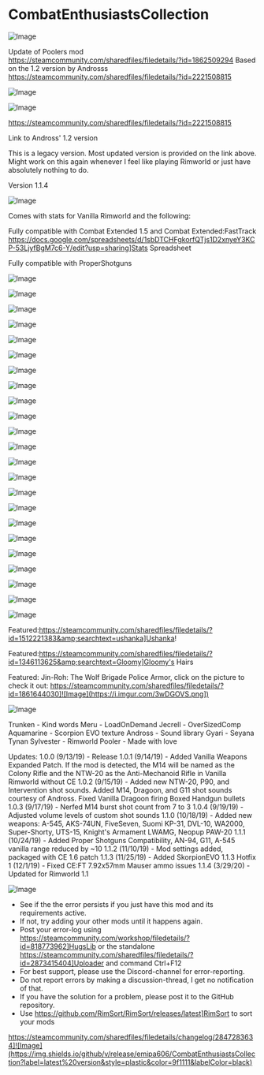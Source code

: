 # CombatEnthusiastsCollection

![Image](https://i.imgur.com/buuPQel.png)

Update of Poolers mod
https://steamcommunity.com/sharedfiles/filedetails/?id=1862509294
Based on the 1.2 version by Androsss
https://steamcommunity.com/sharedfiles/filedetails/?id=2221508815

![Image](https://i.imgur.com/pufA0kM.png)

	
![Image](https://i.imgur.com/Z4GOv8H.png)

https://steamcommunity.com/sharedfiles/filedetails/?id=2221508815

Link to Andross' 1.2 version


This is a legacy version. Most updated version is provided on the link above. Might work on this again whenever I feel like playing Rimworld or just have absolutely nothing to do.

Version 1.1.4

![Image](https://i.imgur.com/vKP0foj.png)


Comes with stats for Vanilla Rimworld and the following:

Fully compatible with Combat Extended 1.5 and Combat Extended:FastTrack
https://docs.google.com/spreadsheets/d/1sbDTCHFgkorfQTjs1D2xnyeY3KCP-53LjyfBgM7c6-Y/edit?usp=sharing]Stats Spreadsheet

Fully compatible with ProperShotguns

![Image](https://i.imgur.com/TC0fBfe.png)



![Image](https://i.imgur.com/anGx7jU.png)


![Image](https://i.imgur.com/OO5JRvU.png)


![Image](https://i.imgur.com/loV43ON.png)


![Image](https://i.imgur.com/XE14gQy.png)


![Image](https://i.imgur.com/q3TeHO0.png)


![Image](https://i.imgur.com/tHArtVY.png)


![Image](https://i.imgur.com/Lj0c7vm.png)


![Image](https://i.imgur.com/Hj6mqaO.png)


![Image](https://i.imgur.com/MQOaTBf.png)


![Image](https://i.imgur.com/1FjTsRQ.png)


![Image](https://i.imgur.com/kNbtyBm.png)




![Image](https://i.imgur.com/4Hxv4HT.png)


![Image](https://i.imgur.com/gA6rAp9.png)


![Image](https://i.imgur.com/pJaeqMy.png)


![Image](https://i.imgur.com/HPYL5s4.png)


![Image](https://i.imgur.com/4H3Sftm.png)


![Image](https://i.imgur.com/WXKU5Vu.png)


![Image](https://i.imgur.com/T0Hmypx.png)


![Image](https://i.imgur.com/ISsRl0y.png)


![Image](https://i.imgur.com/W46OaVC.png)


![Image](https://i.imgur.com/If8ryTp.png)


![Image](https://i.imgur.com/jJmjUJ9.png)


Featured:https://steamcommunity.com/sharedfiles/filedetails/?id=1512221383&amp;searchtext=ushanka]Ushanka!

Featured:https://steamcommunity.com/sharedfiles/filedetails/?id=1346113625&amp;searchtext=Gloomy]Gloomy's Hairs

Featured: Jin-Roh: The Wolf Brigade Police Armor, click on the picture to check it out:
https://steamcommunity.com/sharedfiles/filedetails/?id=1861644030]![Image](https://i.imgur.com/3wDGOVS.png])


![Image](https://i.imgur.com/83vdKuU.png)


Trunken - Kind words
Meru - LoadOnDemand
Jecrell - OverSizedComp
Aquamarine - Scorpion EVO texture
Andross - Sound library
Gyari - Seyana
Tynan Sylvester - Rimworld
Pooler - Made with love

Updates:
1.0.0 (9/13/19) - Release
1.0.1 (9/14/19) - Added Vanilla Weapons Expanded Patch. If the mod is detected, the M14 will be named as the Colony Rifle and the NTW-20 as the Anti-Mechanoid Rifle in Vanilla Rimworld without CE
1.0.2 (9/15/19) - Added new NTW-20, P90, and Intervention shot sounds. Added M14, Dragoon, and G11 shot sounds courtesy of Andross. Fixed Vanilla Dragoon firing Boxed Handgun bullets
1.0.3 (9/17/19) - Nerfed M14 burst shot count from 7 to 3
1.0.4 (9/19/19) - Adjusted volume levels of custom shot sounds
1.1.0 (10/18/19) - Added new weapons: A-545, AKS-74UN, FiveSeven, Suomi KP-31, DVL-10, WA2000, Super-Shorty, UTS-15, Knight's Armament LWAMG, Neopup PAW-20
1.1.1 (10/24/19) - Added Proper Shotguns Compatibility, AN-94, G11, A-545 vanilla range reduced by ~10
1.1.2 (11/10/19) - Mod settings added, packaged with CE 1.6 patch
1.1.3 (11/25/19) - Added SkorpionEVO
1.1.3 Hotfix 1 (12/1/19) - Fixed CE:FT 7.92x57mm Mauser ammo issues
1.1.4 (3/29/20) - Updated for Rimworld 1.1

![Image](https://i.imgur.com/PwoNOj4.png)



-  See if the the error persists if you just have this mod and its requirements active.
-  If not, try adding your other mods until it happens again.
-  Post your error-log using https://steamcommunity.com/workshop/filedetails/?id=818773962]HugsLib or the standalone https://steamcommunity.com/sharedfiles/filedetails/?id=2873415404]Uploader and command Ctrl+F12
-  For best support, please use the Discord-channel for error-reporting.
-  Do not report errors by making a discussion-thread, I get no notification of that.
-  If you have the solution for a problem, please post it to the GitHub repository.
-  Use https://github.com/RimSort/RimSort/releases/latest]RimSort to sort your mods



https://steamcommunity.com/sharedfiles/filedetails/changelog/2847283634]![Image](https://img.shields.io/github/v/release/emipa606/CombatEnthusiastsCollection?label=latest%20version&style=plastic&color=9f1111&labelColor=black)


